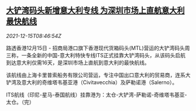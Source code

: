 <!--1639558862000-->
[大铲湾码头新增意大利专线 为深圳市场上直航意大利最快航线](https://cn.reuters.com/article/china-mtl-italy-shipping-1215-idCNKBS2IU0N4)
------

<div><i>2021-12-15T08:46:54Z</i></div><p>路透香港12月15日 - 招商局港口旗下香港现代货箱码头(MTL)营运的大铲湾码头周三称，一条全新的中国-意大利特快专线ITS正式挂靠大铲湾码头，从该码头启航到达意大利仅需16天，是深圳市场上直航到意大利的最快航线。</p><p>该航线由上海卡里普索船务有限公司营运，专注中国出口意大利的贸易商，连系大铲湾及意大利的奇维塔韦基亚港（Civitavecchia）及萨勒诺港（Salerno）。</p><p>ITS航线（印尼-星马-泰国航线）挂靠港为：太仓-大铲湾-萨勒诺-奇维塔韦基亚-太仓。（完）</p>
